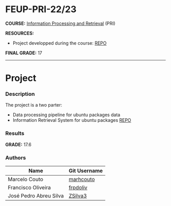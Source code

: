 # FEUP-PRI-22/23

**COURSE:** [Information Processing and Retrieval](https://sigarra.up.pt/feup/pt/ucurr_geral.ficha_uc_view?pv_ocorrencia_id=501935) (PRI)

**RESOURCES:** 
- Project developped during the course: [REPO](https://github.com/marhcouto/ubuntu-package-search)

**FINAL GRADE:** 17


-------------------------------------------------

# Project

### Description
The project is a two parter:
- Data processing pipeline for ubuntu packages data
- Information Retrieval System for ubuntu packages
[REPO](https://github.com/marhcouto/ubuntu-package-search)

### Results
**GRADE:** 17.6

### Authors

Name | Git Username |
-----|--------------|
Marcelo Couto | [marhcouto](https://github.com/marhcouto)
Francisco Oliveira | [frpdoliv](https://github.com/frpdoliv)
José Pedro Abreu Silva | [ZSilva3](https://github.com/ZSilva3)



